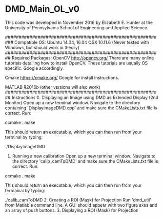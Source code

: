 # DMD_Main_OL_v0
This code was developed in November 2016 by Elizabeth E. Hunter at the University of Pennsylvania School of Engineering and Applied Science.

###########################################################
Compatible OS:
Ubuntu 14.04, 16.04
OSX 10.11.6
(Never tested with Windows, but should work in theory)
##########################################################
Required Packages: 
OpenCV http://opencv.org/ There are many online tutorials detailing how to install OpenCV. These tutorials are usually OS specific. Google accordingly. 

Cmake https://cmake.org/ Google for install instructions.

MATLAB R2016b (other versions will also work)
##########################################################
Instructions
0. Displaying an Image using DMD as Extended Display (2nd Monitor)
Open up a new terminal window. Navigate to the directory containing 'DisplayImageDMD.cpp' and make sure the CMakeLists.txt file is correct. Run:

ccmake .
make 

This should return an executable, which you can then run from your terminal by typing: 

./DisplayImageDMD

1. Running a new calibration 
Open up a new terminal window. Navigate to the directory 'calib_camToDMD' and make sure the CMakeLists.txt file is correct. Run:

ccmake .
make

This should return an executable, which you can then run from your termainal by typing: 

./calib_camToDMD
2. Creating a ROI (Mask) for Projection
Run 'dmd_util' from Matlab's command line. A GUI should appear with two figure axes and an array of push buttons. 
3. Displaying a ROI (Mask) for Projection

